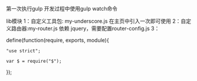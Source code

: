 第一次执行gulp 
开发过程中使用gulp watch命令

lib模块
1：自定义工具包: my-underscore.js 在主页中引入一次即可使用
2：自定义路由器:my-router.js   依赖 jquery，需要配置router-config.js
3：

define(function(require, exports, module){
	
	"use strict";
	
	var $ = require("$");

});
